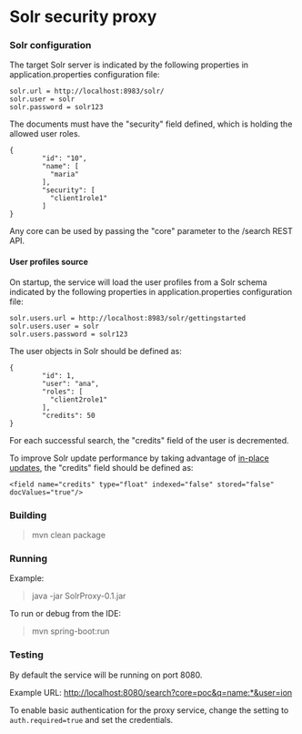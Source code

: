 # Solr security proxy

### Solr configuration

The target Solr server is indicated by the following properties in application.properties configuration file:
```
solr.url = http://localhost:8983/solr/
solr.user = solr
solr.password = solr123
```
The documents must have the "security" field defined, which is holding the allowed user roles.
```
{
        "id": "10",
        "name": [
          "maria"
        ],
        "security": [
          "client1role1"
        ]
}
```
Any core can be used by passing the "core" parameter to the /search REST API. 

#### User profiles source
On startup, the service will load the user profiles from a Solr schema indicated by the following properties in application.properties configuration file:
```
solr.users.url = http://localhost:8983/solr/gettingstarted
solr.users.user = solr
solr.users.password = solr123
``` 
The user objects in Solr should be defined as:
```
{
        "id": 1,
        "user": "ana",
        "roles": [
          "client2role1"
        ],
        "credits": 50
}
```
For each successful search, the "credits" field of the user is decremented.

To improve Solr update performance by taking advantage of [in-place updates](https://lucene.apache.org/solr/guide/6_6/updating-parts-of-documents.html), the "credits" field should be defined as:
```
<field name="credits" type="float" indexed="false" stored="false" docValues="true"/>
```  

### Building
> mvn clean package

### Running
Example:
> java -jar SolrProxy-0.1.jar

To run or debug from the IDE:
> mvn spring-boot:run

### Testing
By default the service will be running on port 8080.

Example URL: [http://localhost:8080/search?core=poc&q=name:*&user=ion]()

To enable basic authentication for the proxy service, change the setting to ```  auth.required=true ``` and set the credentials.